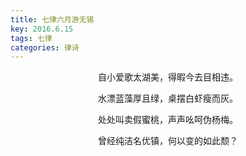 ```yaml
---
title: 七律六月游无锡
key: 2016.6.15
tags: 七律
categories: 律诗
---
```


<p align="center">自小爱歌太湖美，得暇今去目相违。
</p>
<p align="center">水漂蓝藻厚且绿，桌摆白虾瘦而灰。
</p>
<p align="center">处处叫卖假蜜桃，声声吆呵伪杨梅。
</p>
<p align="center">曾经纯洁名优镇，何以变的如此颓？
</p>
<p align="center"></br>
</p>
